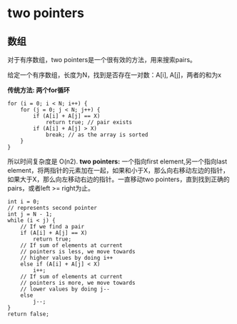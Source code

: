 # two pointers

## 数组
对于有序数组，two pointers是一个很有效的方法，用来搜索pairs。

给定一个有序数组，长度为N，找到是否存在一对数：A[i], A[j]，两者的和为x

**传统方法: 两个for循环**
```
for (i = 0; i < N; i++) { 
    for (j = 0; j < N; j++) { 
        if (A[i] + A[j] == X) 
            return true; // pair exists 
        if (A[i] + A[j] > X) 
            break; // as the array is sorted 
    } 
} 
```
所以时间复杂度是 O(n2).
**two pointers:**
一个指向first element,另一个指向last element，将两指针的元素加在一起，如果和小于X，那么向右移动左边的指针，如果大于X，那么向左移动右边的指针。一直移动two pointers，直到找到正确的pairs，或者left >= right为止。
```
int i = 0; 
// represents second pointer 
int j = N - 1; 
while (i < j) { 
    // If we find a pair 
    if (A[i] + A[j] == X) 
        return true;   
    // If sum of elements at current 
    // pointers is less, we move towards 
    // higher values by doing i++ 
    else if (A[i] + A[j] < X) 
        i++; 
    // If sum of elements at current 
    // pointers is more, we move towards 
    // lower values by doing j-- 
    else
        j--; 
} 
return false; 
```
